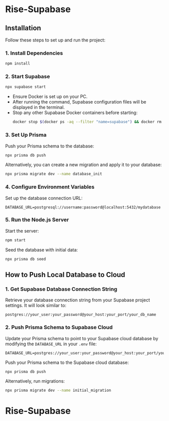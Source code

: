 # Rise-Supabase

## Installation

Follow these steps to set up and run the project:

### 1. Install Dependencies
```bash
npm install
```

### 2. Start Supabase
```bash
npx supabase start
```
- Ensure Docker is set up on your PC.
- After running the command, Supabase configuration files will be displayed in the terminal.
- Stop any other Supabase Docker containers before starting:
    ```bash
    docker stop $(docker ps -aq --filter "name=supabase") && docker rm $(docker ps -aq --filter "name=supabase")
    ```

### 3. Set Up Prisma
Push your Prisma schema to the database:
```bash
npx prisma db push
```
Alternatively, you can create a new migration and apply it to your database:
```bash
npx prisma migrate dev --name database_init
```

### 4. Configure Environment Variables
Set up the database connection URL:
```plaintext
DATABASE_URL=postgresql://username:password@localhost:5432/mydatabase
```

### 5. Run the Node.js Server
Start the server:
```bash
npm start
```
Seed the database with initial data:
```bash
npx prisma db seed
```

## How to Push Local Database to Cloud

### 1. Get Supabase Database Connection String
Retrieve your database connection string from your Supabase project settings. It will look similar to:
```plaintext
postgres://your_user:your_password@your_host:your_port/your_db_name
```

### 2. Push Prisma Schema to Supabase Cloud
Update your Prisma schema to point to your Supabase cloud database by modifying the `DATABASE_URL` in your `.env` file:
```plaintext
DATABASE_URL=postgres://your_user:your_password@your_host:your_port/your_db_name
```
Push your Prisma schema to the Supabase cloud database:
```bash
npx prisma db push
```
Alternatively, run migrations:
```bash
npx prisma migrate dev --name initial_migration
```

# Rise-Supabase